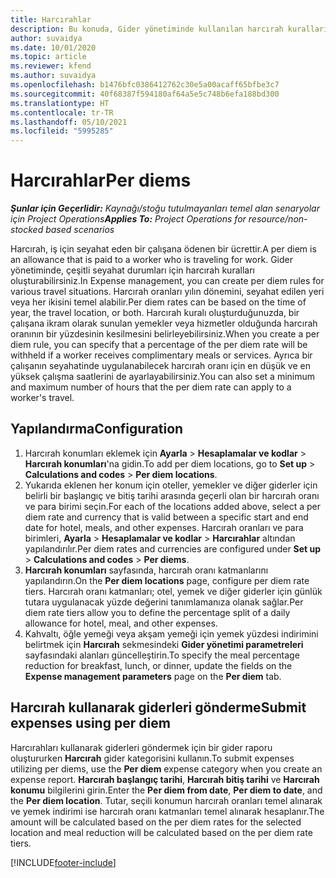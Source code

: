 ```yaml
---
title: Harcırahlar
description: Bu konuda, Gider yönetiminde kullanılan harcırah kuralları hakkında bilgiler sağlanmaktadır.
author: suvaidya
ms.date: 10/01/2020
ms.topic: article
ms.reviewer: kfend
ms.author: suvaidya
ms.openlocfilehash: b1476bfc0386412762c30e5a00acaff65bfbe3c7
ms.sourcegitcommit: 40f68387f594180af64a5e5c748b6efa188bd300
ms.translationtype: HT
ms.contentlocale: tr-TR
ms.lasthandoff: 05/10/2021
ms.locfileid: "5995285"
---
```

# <a name="per-diems"></a><span data-ttu-id="5847f-103">Harcırahlar</span><span class="sxs-lookup"><span data-stu-id="5847f-103">Per diems</span></span>

<span data-ttu-id="5847f-104">_**Şunlar için Geçerlidir:** Kaynağı/stoğu tutulmayanları temel alan senaryolar için Project Operations_</span><span class="sxs-lookup"><span data-stu-id="5847f-104">_**Applies To:** Project Operations for resource/non-stocked based scenarios_</span></span>


<span data-ttu-id="5847f-105">Harcırah, iş için seyahat eden bir çalışana ödenen bir ücrettir.</span><span class="sxs-lookup"><span data-stu-id="5847f-105">A per diem is an allowance that is paid to a worker who is traveling for work.</span></span> <span data-ttu-id="5847f-106">Gider yönetiminde, çeşitli seyahat durumları için harcırah kuralları oluşturabilirsiniz.</span><span class="sxs-lookup"><span data-stu-id="5847f-106">In Expense management, you can create per diem rules for  various travel situations.</span></span> <span data-ttu-id="5847f-107">Harcırah oranları yılın dönemini, seyahat edilen yeri veya her ikisini temel alabilir.</span><span class="sxs-lookup"><span data-stu-id="5847f-107">Per diem rates can be based on the time of year, the travel location, or both.</span></span> <span data-ttu-id="5847f-108">Harcırah kuralı oluşturduğunuzda, bir çalışana ikram olarak sunulan yemekler veya hizmetler olduğunda harcırah oranının bir yüzdesinin kesilmesini belirleyebilirsiniz.</span><span class="sxs-lookup"><span data-stu-id="5847f-108">When you create a per diem  rule, you can specify that a percentage of the per diem rate will be withheld if a worker receives complimentary meals or services.</span></span> <span data-ttu-id="5847f-109">Ayrıca bir çalışanın seyahatinde uygulanabilecek harcırah oranı için en düşük ve en yüksek çalışma saatlerini de ayarlayabilirsiniz.</span><span class="sxs-lookup"><span data-stu-id="5847f-109">You can also set a minimum and maximum number of hours that the per diem rate can apply to a worker's travel.</span></span>

## <a name="configuration"></a><span data-ttu-id="5847f-110">Yapılandırma</span><span class="sxs-lookup"><span data-stu-id="5847f-110">Configuration</span></span> 

1. <span data-ttu-id="5847f-111">Harcırah konumları eklemek için **Ayarla** > **Hesaplamalar ve kodlar** > **Harcırah konumları**'na gidin.</span><span class="sxs-lookup"><span data-stu-id="5847f-111">To add per diem locations, go to **Set up** > **Calculations and codes** > **Per diem locations**.</span></span>
2. <span data-ttu-id="5847f-112">Yukarıda eklenen her konum için oteller, yemekler ve diğer giderler için belirli bir başlangıç ve bitiş tarihi arasında geçerli olan bir harcırah oranı ve para birimi seçin.</span><span class="sxs-lookup"><span data-stu-id="5847f-112">For each of the locations added above, select a per diem rate and currency that is valid between a specific start and end date for hotel, meals, and other expenses.</span></span> <span data-ttu-id="5847f-113">Harcırah oranları ve para birimleri, **Ayarla** > **Hesaplamalar ve kodlar** > **Harcırahlar** altından yapılandırılır.</span><span class="sxs-lookup"><span data-stu-id="5847f-113">Per diem rates and currencies are configured under **Set up** > **Calculations and codes** > **Per diems**.</span></span>
3. <span data-ttu-id="5847f-114">**Harcırah konumları** sayfasında, harcırah oranı katmanlarını yapılandırın.</span><span class="sxs-lookup"><span data-stu-id="5847f-114">On the **Per diem locations** page, configure per diem rate tiers.</span></span> <span data-ttu-id="5847f-115">Harcırah oranı katmanları; otel, yemek ve diğer giderler için günlük tutara uygulanacak yüzde değerini tanımlamanıza olanak sağlar.</span><span class="sxs-lookup"><span data-stu-id="5847f-115">Per diem rate tiers allow you to define the percentage split of a daily allowance for hotel, meal, and other expenses.</span></span> 
4. <span data-ttu-id="5847f-116">Kahvaltı, öğle yemeği veya akşam yemeği için yemek yüzdesi indirimini belirtmek için **Harcırah** sekmesindeki **Gider yönetimi parametreleri** sayfasındaki alanları güncelleştirin.</span><span class="sxs-lookup"><span data-stu-id="5847f-116">To specify the meal percentage reduction for breakfast, lunch, or dinner, update the fields on the **Expense management parameters** page on the **Per diem** tab.</span></span> 
    
## <a name="submit-expenses-using-per-diem"></a><span data-ttu-id="5847f-117">Harcırah kullanarak giderleri gönderme</span><span class="sxs-lookup"><span data-stu-id="5847f-117">Submit expenses using per diem</span></span>
<span data-ttu-id="5847f-118">Harcırahları kullanarak giderleri göndermek için bir gider raporu oluştururken **Harcırah** gider kategorisini kullanın.</span><span class="sxs-lookup"><span data-stu-id="5847f-118">To submit expenses utilizing per diems, use the **Per diem** expense category when you create an expense report.</span></span> <span data-ttu-id="5847f-119">**Harcırah başlangıç tarihi**, **Harcırah bitiş tarihi** ve **Harcırah konumu** bilgilerini girin.</span><span class="sxs-lookup"><span data-stu-id="5847f-119">Enter the **Per diem from date**, **Per diem to date**,  and the **Per diem location**.</span></span> <span data-ttu-id="5847f-120">Tutar, seçili konumun harcırah oranları temel alınarak ve yemek indirimi ise harcırah oranı katmanları temel alınarak hesaplanır.</span><span class="sxs-lookup"><span data-stu-id="5847f-120">The amount will be calculated based on the per diem rates for the selected location and meal reduction will be calculated based on the per diem rate tiers.</span></span>


[!INCLUDE[footer-include](../includes/footer-banner.md)]